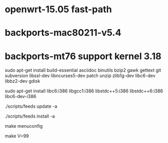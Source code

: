 # openwrt-15.05 fast-path 

# backports-mac80211-v5.4
# backports-mt76 support kernel 3.18

sudo apt-get install build-essential asciidoc binutils bzip2 gawk gettext git subversion libssl-dev libncurses5-dev patch unzip zlib1g-dev libc6-dev libbz2-dev gdisk

sudo apt-get install libc6:i386 libgcc1:i386 libstdc++5:i386 libstdc++6:i386 libc6-dev-i386

./scripts/feeds update -a

./scripts/feeds install -a

make menuconfig

make V=99


